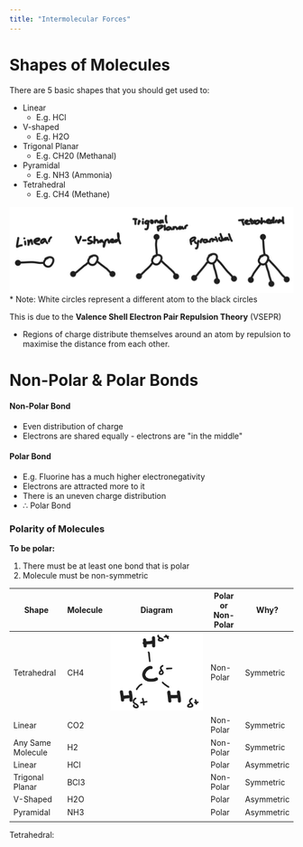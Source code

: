 ```yaml
---
title: "Intermolecular Forces"
---
```


# Shapes of Molecules

There are 5 basic shapes that you should get used to:
- Linear
	- E.g. HCl
- V-shaped
	- E.g. H2O
- Trigonal Planar
	- E.g. CH20 (Methanal)
- Pyramidal
	- E.g. NH3 (Ammonia)
- Tetrahedral
	- E.g. CH4 (Methane)

![Molecule_Shapes](assets/Molecule_Shapes.png)
\* Note: White circles represent a different atom to the black circles

This is due to the **Valence Shell Electron Pair Repulsion Theory** (VSEPR)
- Regions of charge distribute themselves around an atom by repulsion to maximise the distance from each other.


# Non-Polar & Polar Bonds

#### Non-Polar Bond
- Even distribution of charge
- Electrons are shared equally - electrons are "in the middle"

#### Polar Bond
- E.g. Fluorine has a much higher electronegativity
- Electrons are attracted more to it
- There is an uneven charge distribution
- ∴ Polar Bond

### Polarity of Molecules

**To be polar:**
1. There must be at least one bond that is polar
2. Molecule must be non-symmetric

| Shape             | Molecule | Diagram | Polar or Non-Polar | Why?       |
| ----------------- | -------- | ------- | ------------------ | ---------- |
| Tetrahedral       | CH4      |    ![Methane-Polarity](assets/Methane-Polarity.png)     | Non-Polar          | Symmetric  |
| Linear            | CO2      |         | Non-Polar          | Symmetric  |
| Any Same Molecule | H2       |         | Non-Polar          | Symmetric  |
| Linear            | HCl      |         | Polar              | Asymmetric |
| Trigonal Planar   | BCl3     |         | Non-Polar          | Symmetric  |
| V-Shaped          | H2O      |         | Polar              | Asymmetric |
| Pyramidal         | NH3      |         | Polar              | Asymmetric |
|                   |          |         |                    |            |


Tetrahedral: